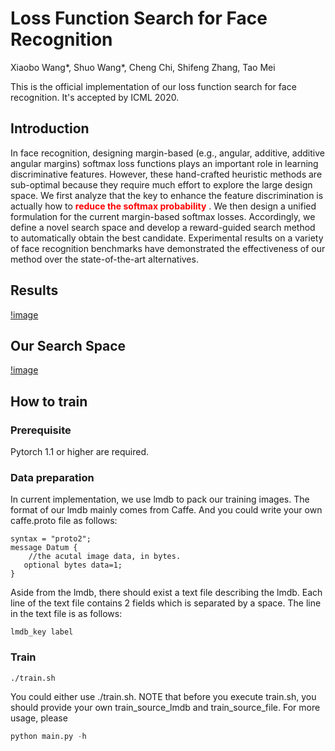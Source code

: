 # Loss Function Search for Face Recognition
Xiaobo Wang*, Shuo Wang*, Cheng Chi, Shifeng Zhang, Tao Mei

This is the official implementation of our loss function search for face recognition.
It's accepted by ICML 2020.

## Introduction
In face recognition, designing margin-based (e.g., angular, additive, additive angular margins) softmax loss functions plays an important role in learning discriminative features.
However, these hand-crafted heuristic methods are sub-optimal because they require much effort to explore the large design space.
We first analyze that the key to enhance the feature discrimination is actually how to <font color=#FF0000>**reduce the softmax probability** </font>. We then design a unified formulation for the current margin-based softmax losses. Accordingly, we define a novel search space and develop a reward-guided search method to automatically obtain the best candidate.
Experimental results on a variety of face recognition benchmarks have demonstrated the effectiveness of our method over the state-of-the-art alternatives.
## Results
[!image](https://github.com/tiandunx/loss_function_search/blob/master/resource/result.png)
## Our Search Space
[!image](https://github.com/tiandunx/loss_function_search/blob/master/resource/search_space.png)
## How to train
### Prerequisite
Pytorch 1.1 or higher are required.
### Data preparation
In current implementation, we use lmdb to pack our training images. The format of our lmdb mainly comes from Caffe. And
you could write your own caffe.proto file as follows:
```buildoutcfg
syntax = "proto2";
message Datum {
    //the acutal image data, in bytes.
   optional bytes data=1;
}
```
Aside from the lmdb, there should exist a text file describing the lmdb. Each line of the text file
contains 2 fields which is separated by a space. The line in the text file is as follows:
```buildoutcfg
lmdb_key label
```
### Train
```shell
./train.sh
```
You could either use ./train.sh. NOTE that before you execute train.sh, you should provide your own train_source_lmdb 
and train_source_file. For more usage, please 
```python
python main.py -h
```


